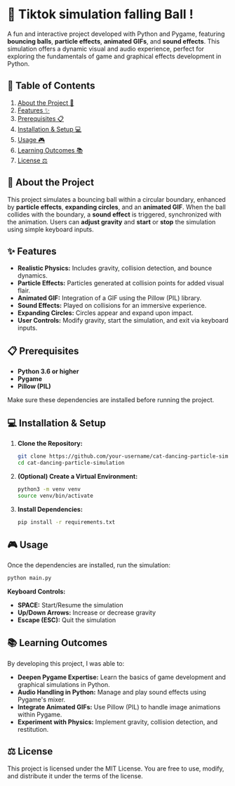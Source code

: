 
# 🎉 Tiktok simulation falling Ball !

A fun and interactive project developed with Python and Pygame, featuring **bouncing balls**, **particle effects**, **animated GIFs**, and **sound effects**. This simulation offers a dynamic visual and audio experience, perfect for exploring the fundamentals of game and graphical effects development in Python.

## 📖 Table of Contents
1. [About the Project 🚀](#-about-the-project-)
2. [Features ✨](#-features-)
3. [Prerequisites 📋](#-prerequisites-)
4. [Installation & Setup 💻](#-installation--setup-)
5. [Usage 🎮](#-usage-)
6. [Learning Outcomes 📚](#-learning-outcomes-)
7. [License ⚖️](#-license-)
## 🚀 About the Project

This project simulates a bouncing ball within a circular boundary, enhanced by **particle effects**, **expanding circles**, and an **animated GIF**. When the ball collides with the boundary, a **sound effect** is triggered, synchronized with the animation. Users can **adjust gravity** and **start** or **stop** the simulation using simple keyboard inputs.
## ✨ Features

- **Realistic Physics:** Includes gravity, collision detection, and bounce dynamics.  
- **Particle Effects:** Particles generated at collision points for added visual flair.  
- **Animated GIF:** Integration of a GIF using the Pillow (PIL) library.  
- **Sound Effects:** Played on collisions for an immersive experience.  
- **Expanding Circles:** Circles appear and expand upon impact.  
- **User Controls:** Modify gravity, start the simulation, and exit via keyboard inputs.
## 📋 Prerequisites

- **Python 3.6 or higher**  
- **Pygame**  
- **Pillow (PIL)**  

Make sure these dependencies are installed before running the project.

## 💻 Installation & Setup

1. **Clone the Repository:**
   ```bash
   git clone https://github.com/your-username/cat-dancing-particle-simulation.git
   cd cat-dancing-particle-simulation

2. **(Optional) Create a Virtual Environment:**
   ```bash
   python3 -m venv venv
   source venv/bin/activate
3. **Install Dependencies:**
   ```bash
   pip install -r requirements.txt
## 🎮 Usage

Once the dependencies are installed, run the simulation:
```bash
python main.py
```
**Keyboard Controls:**

- **SPACE:** Start/Resume the simulation
- **Up/Down Arrows:** Increase or decrease gravity  
- **Escape (ESC):** Quit the simulation
## 📚 Learning Outcomes
By developing this project, I was able to:
- **Deepen Pygame Expertise:** Learn the basics of game development and graphical simulations in Python.
- **Audio Handling in Python:** Manage and play sound effects using Pygame's mixer.
- **Integrate Animated GIFs:** Use Pillow (PIL) to handle image animations within Pygame.
- **Experiment with Physics:** Implement gravity, collision detection, and restitution.
## ⚖️ License
This project is licensed under the MIT License. You are free to use, modify, and distribute it under the terms of the license.